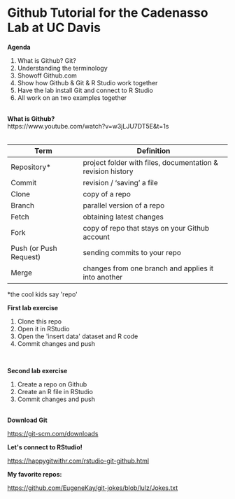 # Github Tutorial for the Cadenasso Lab at UC Davis

<b>Agenda</b>

1. What is Github? Git?
2. Understanding the terminology
3. Showoff Github.com
4. Show how Github & Git & R Studio work together
5. Have the lab install Git and connect to R Studio
6. All work on an two examples together

<br>
<b>What is Github?</b><br>
https://www.youtube.com/watch?v=w3jLJU7DT5E&t=1s
<br><br>

Term | Definition
------------ | -------------
Repository* | project folder with files, documentation & revision history
Commit | revision / ‘saving’ a file
Clone | copy of a repo
Branch | parallel version of a repo
Fetch | obtaining latest changes
Fork | copy of repo that stays on your Github account
Push (or Push Request) | sending commits to your repo
Merge | changes from one branch and applies it into another

*the cool kids say 'repo'
<br>

<b>First lab exercise</b>
1. Clone this repo
2. Open it in RStudio
3. Open the 'insert data' dataset and R code
4. Commit changes and push

<br>

<b>Second lab exercise</b>
1. Create a repo on Github
2. Create an R file in RStudio
3. Commit changes and push 

<br>
<b>Download Git</b>

https://git-scm.com/downloads

<b>Let's connect to RStudio! </b>

https://happygitwithr.com/rstudio-git-github.html


<b>My favorite repos:</b>

https://github.com/EugeneKay/git-jokes/blob/lulz/Jokes.txt


